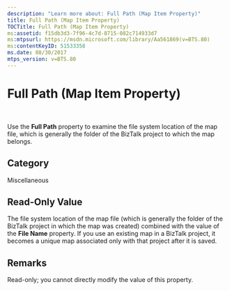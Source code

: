 ```yaml
---
description: "Learn more about: Full Path (Map Item Property)"
title: Full Path (Map Item Property)
TOCTitle: Full Path (Map Item Property)
ms:assetid: f15db3d3-7f96-4c7d-8715-082c714933d7
ms:mtpsurl: https://msdn.microsoft.com/library/Aa561869(v=BTS.80)
ms:contentKeyID: 51533358
ms.date: 08/30/2017
mtps_version: v=BTS.80
---
```


# Full Path (Map Item Property)

 

Use the **Full Path** property to examine the file system location of the map file, which is generally the folder of the BizTalk project to which the map belongs.

## Category

Miscellaneous

## Read-Only Value

The file system location of the map file (which is generally the folder of the BizTalk project in which the map was created) combined with the value of the **File Name** property. If you use an existing map in a BizTalk project, it becomes a unique map associated only with that project after it is saved.

## Remarks

Read-only; you cannot directly modify the value of this property.

